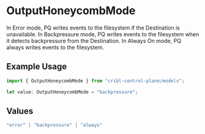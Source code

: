 # OutputHoneycombMode

In Error mode, PQ writes events to the filesystem if the Destination is unavailable. In Backpressure mode, PQ writes events to the filesystem when it detects backpressure from the Destination. In Always On mode, PQ always writes events to the filesystem.

## Example Usage

```typescript
import { OutputHoneycombMode } from "cribl-control-plane/models";

let value: OutputHoneycombMode = "backpressure";
```

## Values

```typescript
"error" | "backpressure" | "always"
```